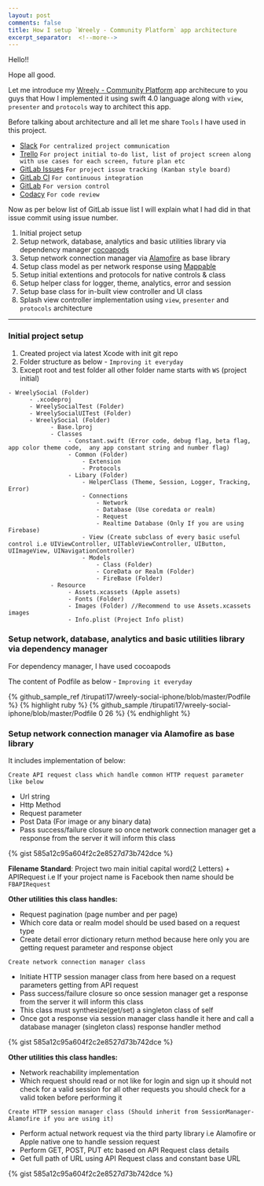 ```yaml
---
layout: post
comments: false
title: How I setup `Wreely - Community Platform` app architecture 
excerpt_separator:  <!--more-->
---
```


Hello!!

Hope all good.

Let me introduce my [Wreely - Community Platform](https://itunes.apple.com/us/app/wreely-community-platform/id1351815873?ls=1&mt=8) app architecure to you guys that How I implemented it using swift 4.0 language along with `view`, `presenter` and `protocols` way to architect this app.

Before talking about architecture and all let me share `Tools` I have used in this project.
- [Slack](https://slack.com) `For centralized project communication`
- [Trello](https://trello.com) `For project initial to-do list, list of project screen along with use cases for each screen, future plan etc`
- [GitLab Issues](https://docs.gitlab.com/ee/user/project/issues/) `For project issue tracking (Kanban style board)`
- [GitLab CI](https://about.gitlab.com/features/gitlab-ci-cd/) `For continuous integration`
- [GitLab](https://gitlab.com) `For version control`
- [Codacy](https://www.codacy.com/) `For code review`

Now as per below list of GitLab issue list I will explain what I had did in that issue commit using issue number.

1. Initial project setup
2. Setup network, database, analytics and basic utilities library via dependency manager [cocoapods]()
3. Setup network connection manager via [Alamofire]() as base library
4. Setup class model as per network response using [Mappable]()
5. Setup initial extentions and protocols for native controls & class
6. Setup helper class for logger, theme, analytics, error and session
7. Setup base class for in-built view controller and UI class
8. Splash view controller implementation using `view`, `presenter` and `protocols` architecture

---
<h3>Initial project setup</h3>

1. Created project via latest Xcode with init git repo
2. Folder structure as below - `Improving it everyday`
3. Except root and test folder all other folder name starts with `WS` (project initial)  

```
- WreelySocial (Folder)
      - .xcodeproj
      - WreelySocialTest (Folder)
      - WreelySocialUITest (Folder)
      - WreelySocial (Folder)
            - Base.lproj
            - Classes
                 - Constant.swift (Error code, debug flag, beta flag, app color theme code,  any app constant string and number flag)
                 - Common (Folder)
                     - Extension
                     - Protocols
                 - Libary (Folder)
                     - HelperClass (Theme, Session, Logger, Tracking, Error)
                     - Connections
                         - Network
                         - Database (Use coredata or realm)
                         - Request
                         - Realtime Database (Only If you are using Firebase)
                     - View (Create subclass of every basic useful control i.e UIViewController, UITableViewController, UIButton, UIImageView, UINavigationController)
                     - Models
                         - Class (Folder)
                         - CoreData or Realm (Folder)
                         - FireBase (Folder)
            - Resource
                 - Assets.xcassets (Apple assets)
                 - Fonts (Folder)
                 - Images (Folder) //Recommend to use Assets.xcassets images 
                 - Info.plist (Project Info plist)
```

<h3> Setup network, database, analytics and basic utilities library via dependency manager </h3>

For dependency manager, I have used cocoapods

The content of Podfile as below - `Improving it everyday`

{% github_sample_ref /tirupati17/wreely-social-iphone/blob/master/Podfile %}
{% highlight ruby %}
{% github_sample /tirupati17/wreely-social-iphone/blob/master/Podfile 0 26 %}
{% endhighlight %}

<h3> Setup network connection manager via Alamofire as base library </h3> 

It includes implementation of below:

`Create API request class which handle common HTTP request parameter like below`

- Url string
- Http Method    
- Request parameter 
- Post Data (For image or any binary data)
- Pass success/failure closure so once network connection manager get a response from the server it will inform this class 

<!-- {% github_sample_ref tirupati17/wreely-social-iphone/blob/master/WreelySocial/Classes/WSLibrary/WSConnection/API/WSAPIRequest.swift %}
{% highlight ruby %}
{% github_sample tirupati17/wreely-social-iphone/blob/master/WreelySocial/Classes/WSLibrary/WSConnection/API/WSAPIRequest.swift %}
{% endhighlight %} -->
{% gist 585a12c95a604f2c2e8527d73b742dce %}

**Filename Standard**: Project two main initial capital word(2 Letters) + APIRequest i.e If your project name is Facebook then name should be `FBAPIRequest` 

**Other utilities this class handles:** 
- Request pagination (page number and per page)
- Which core data or realm model should be used based on a request type
- Create detail error dictionary return method because here only you are getting request parameter and response object

`Create network connection manager class`

- Initiate HTTP session manager class from here based on a request parameters getting from API request  
- Pass success/failure closure so once session manager get a response from the server it will inform this class 
- This class must synthesize(get/set) a singleton class of self
- Once got a response via session manager class handle it here and call a database manager (singleton class) response handler method 

<!-- {% github_sample_ref tirupati17/wreely-social-iphone/blob/master/WreelySocial/Classes/WSLibrary/WSConnection/API/WSConnectionManager.swift %}
{% highlight ruby %}
{% github_sample tirupati17/wreely-social-iphone/blob/master/WreelySocial/Classes/WSLibrary/WSConnection/API/WSConnectionManager.swift %}
{% endhighlight %} -->
{% gist 585a12c95a604f2c2e8527d73b742dce %}

**Other utilities this class handles:**

- Network reachability implementation
- Which request should read or not like for login and sign up it should not check for a valid session for all other requests you should check for a valid token before performing it

`Create HTTP session manager class (Should inherit from SessionManager- Alamofire if you are using it)`

- Perform actual network request via the third party library i.e Alamofire or Apple native one to handle session request 
- Perform GET, POST, PUT etc based on API Request class details
- Get full path of URL using API Request class and constant base URL

<!-- {% github_sample_ref tirupati17/wreely-social-iphone/blob/master/WreelySocial/Classes/WSLibrary/WSConnection/API/WSHTTPSessionManager.swift %}
{% highlight ruby %}
{% github_sample tirupati17/wreely-social-iphone/blob/master/WreelySocial/Classes/WSLibrary/WSConnection/API/WSHTTPSessionManager.swift %}
{% endhighlight %} -->
{% gist 585a12c95a604f2c2e8527d73b742dce %}
